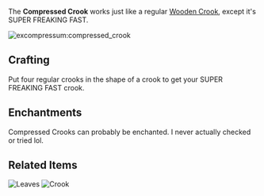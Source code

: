 [Title]: Compressed_Crook
[Icon]: excompressum:compressed_crook

The **Compressed Crook** works just like a regular [Wooden Crook](exnihiloomnia:Wooden_Crook), except it's SUPER FREAKING FAST.

![excompressum:compressed_crook](crafting://exnihiloomnia:crook_wood,exnihiloomnia:crook_wood,null,null,exnihiloomnia:crook_wood,null,null,exnihiloomnia:crook_wood,null)

## Crafting
Put four regular crooks in the shape of a crook to get your SUPER FREAKING FAST crook.

## Enchantments
Compressed Crooks can probably be enchanted. I never actually checked or tried lol.

## Related Items
![Leaves](minecraft:leaves)
![Crook](exnihiloomnia:crook_wood)